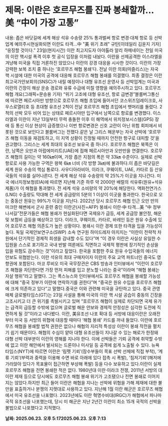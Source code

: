 # **제목: 이란은 호르무즈를 진짜 봉쇄할까...美 “中이 가장 고통”**

  내용: 좁은 바닷길에 세계 해상 석유 수송량 25% 통과벌써 항로 변경·대체 항로 등 선박업계 예의주시현실화되면 이란도 타격…中 "美 위기 초래" 규탄[이데일리 김윤지 기자] “응징할 것이다.” 23일(현지시간) 이란 최고지도자 아야톨라 알리 하메네이는 전일 미국의 이란 핵시설 폭격 이후 첫 공식 입장을 이처럼 내놨다. 이란을 선제공격한 이스라엘을 겨냥해 미국을 직접 거론하진 않았으나 이란의 강경 대응을 시사한 것이다. 이란의 가장 강력한 보복 조치 중 하나는 ‘호르무즈 해협 봉쇄’다. 전날 이란 의회(마즐리스)는 자국 핵 시설에 대한 미국의 공격에 대응해 호르무즈 해협 봉쇄를 의결했다. 최종 결정은 이란 최고국가안보회의(SNSC)가 내릴 예정이나 대형 유조선 운영사 등 선박업계는 미국과 이란의 긴장이 해상 운송 경로와 유류 수급에 미칠 영향을 예의주시하고 있다. 호르무즈 해협 개요(그래픽=문승용 기자) “위기 고조에 대형 유조선, 항로 급변경”블룸버그통신에 따르면 페르시아만 방향으로 호르무즈 해협 초입에 들어서던 코스위즈덤레이크호, 사우스로열티호 등 초대형 유조선 2척이 전날 호르무즈 해협 초입에서 뱃머리를 돌렸다. 2척의 선박 모두 비어 있는 상태로 페르시아만 입구에서 남쪽으로 항로를 변경했다. 이스라엘과 이란이 지난 13일부터 무력 충돌한 이후 이 해역에서 위치정보시스템(GPS) 장애 등 통신 이상 현상이 급증했으나 이번 항로변경은 신호 교란이 아닌 위험 회피에서 비롯된 것으로 보인다고 블룸버그는 전했다.같은 날 그리스 해운부는 자국 선박에 ‘호르무즈 해협 이동을 재검토하고, 이 지역 상황이 진정될 때까지 안전한 항구로 대피할 것’을 권고했다. 그리스는 세계 최대의 유조선 보유국 중 하나다. 호르무즈 해협은 북쪽은 이란, 남쪽은 오만과 아랍에미리트(UAE)에 접해 페르시아만과 오만만을 연결한다. 호르무즈 해협의 길이는 약 160㎞이며, 가장 좁은 지점의 폭은 약 33㎞ 수준이다. 실제로 선박 항로로 사용 가능한 구역은 왕복 6㎞ 너비 (각 방향 3㎞)에 불과하다.이 좁은 바닷길은 세계 원유 수송의 핵심 통로다. 사우디아라비아, 이라크, 쿠웨이트, UAE, 카타르 등 산유국들의 석유를 실어나른다. 전 세계 해상 석유 수송량의 약 25%가 이곳을 지나간다. 미국 에너지정보청(EIA)에 따르면 지난해 기준 하루 약 2000만 배럴의 석유류(원유+석유제품)가 이 해협을 통과했다. 전 세계 석유 소비량의 약 20%에 해당한다. 액화천연가스(LNG) 수출량도 막대해 전 세계 공급량의 5분의 1 이상이 이곳을 통과한다. 한국으로 오는 중동산 원유는 99%가 이곳을 지난다. 2022년 당시 호르무즈 해협 인근 오만 만의 마크란 해변에서 군사 훈련 중인 이란군(사진=AFP) 봉쇄시 이란·中 타격…美 “中 정부 나서길”전문가들은 해협 봉쇄가 현실화된다면 국제유가 급등, 세계 공급망 불안정, 해운 및 보험비 급등을 예상하고 있다. 이라크, 쿠웨이트, 카타르, 바레인 등은 원유 수출에 있어 호르무즈 해협 의존도가 높은 상황이다. 봉쇄시 이란 경제 또한 타격을 입을 가능성이 높다. 독일 국제안보연구소(SWP) 소속 연구원 하미드레자 아지지는 “이란이 전략적 차원에서 단기적인 경제적 희생을 감내할 수도 있다”며 “이 경우 이란은 사실상 유일한 수입원을 스스로 포기하고 국내 반발 여론에도 직면하고 국제적 평판에 장기적인 손상을 입을 위험도 감수하는 것”이라고 짚었다. 한국을 포함한 주요 원유 수입국들의 에너지 안보도 위협받는다. 이란 석유의 최대 구매자이자 이란의 주요 교역 파트너인 중국도 영향권에 포함된다. 마코 루비오 미국 국무장관은 CBS 방송과 인터뷰에서 “이란이 호르무즈 해협을 차단한다면 가장 먼저 피해를 입고 분노할 나라는 중국”이라며 “해협 봉쇄는 자살 행위”라고 말했다. 그는 폭스뉴스와 인터뷰에서도 호르무즈 해협을 봉쇄할 가능성에 대해 “중국 정부가 이란에 연락하기를 권한다”며 “중국은 원유 수입을 호르무즈 해협에 크게 의존하고 있다”고 말했다.중국은 이와 관련해 미국을 규탄하고 있다. 중국 관영매체 글로벌타임스(GT)는 23일 사설을 통해 미국의 이란 핵 시설 공습이 중동의 긴장을 고조시키고 더 큰 위기를 촉발시키고 있며 “호르무즈 해협이 실제로 차단되면 국제 유가는 급격히 급등할 수밖에 없으며 글로벌 해운 안보와 경제적 안정성은 심각한 도전에 직면하게 될 것”이라고 내다봤다. 이란, 美유조선 나포 확대 등 서방에 대응이란은 오래전부터 미국 등 서방의 위협에 대응할 때마다 ‘해협 봉쇄’ 카드를 꺼내 들었다. 이란에 호르무즈 해협을 봉쇄할 법적 권한은 없으나 해협의 지리적 특성상 이란이 봉쇄 작전을 펼치기 쉽기 때문이다. 해협의 수심이 얕아 대형 유조선들이 지나갈 수 있는 해로가 한정돼 대형 선박 대부분이 이란의 영해를 지나야 한다. 이에 선박들은 기뢰 공격에 취약할 수밖에 없고 이란 해안에서 발사되는 드론이나 미사일 등 공격에 쉽게 노출될 수 있다. 뉴욕타임스(NYT)에 따르면 이란은 ‘림펫 기뢰’(잠수부들이 목표 선박 선체에 직접 부착), ‘계류 기뢰’(부력과 중력을 이용해 수면 바로 아래에 있다 접촉 시 폭발), ‘침저기뢰’(해저에 가라앉아 있다가 목표물이 접근하면 부상해 폭발) 등을 다수 보유하고 있다.이란이 실제 호르무즈 해협을 전면 봉쇄한 적은 없다. 1980년대 이란·이라크 전쟁, 2011년 서방의 대이란 제재 등으로 당시에도 호르무즈 해협 봉쇄 위기가 고조됐으나 전면 봉쇄로 이어지지는 않았다.하지만 최근 들어 이란은 해협을 지나는 선박에 위협을 가해 제재에 대한 불만을 표출하거나 분쟁의 지렛대로 사용하고 있다. 지난해 1월 이란 해군은 호르무즈 해협에서 미국 유조선을 나포했다. 2023년에도 이란 혁명수비대(IRGC)가 해협에서 파나마 국적 유조선을 나포했는데, 당시 미 해군은 지난 2년간 이란이 최소 15개 국적의 선박을 불법으로 나포했다고 지적했다.

  **날짜: 2025.06.23. 오후 5:172025.06.23. 오후 7:13**